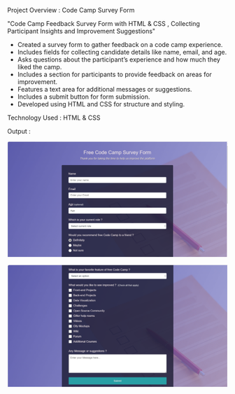 Project Overview : Code Camp Survey Form

"Code Camp Feedback Survey Form with HTML & CSS , Collecting Participant Insights and Improvement Suggestions"

* Created a survey form to gather feedback on a code camp experience.
* Includes fields for collecting candidate details like name, email, and age.
* Asks questions about the participant’s experience and how much they liked the camp.
* Includes a section for participants to provide feedback on areas for improvement.
* Features a text area for additional messages or suggestions.
* Includes a submit button for form submission.
* Developed using HTML and CSS for structure and styling.

Technology Used : HTML & CSS

Output : 

![image alt](https://github.com/ayushmoudekar/Code-Camp-Survey-Form/blob/f3f630b78074556605962c5a4c39e3058781580a/Output%201.png)

![image alt](https://github.com/ayushmoudekar/Code-Camp-Survey-Form/blob/f3f630b78074556605962c5a4c39e3058781580a/Output%202.png)
